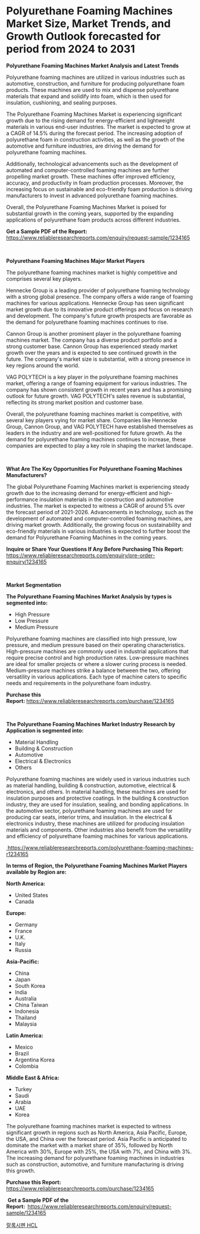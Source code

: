 <p><h1>Polyurethane Foaming Machines Market Size, Market Trends, and Growth Outlook forecasted for period from 2024 to 2031</h1></p><p><strong>Polyurethane Foaming Machines Market Analysis and Latest Trends</strong></p>
<p><p>Polyurethane foaming machines are utilized in various industries such as automotive, construction, and furniture for producing polyurethane foam products. These machines are used to mix and dispense polyurethane materials that expand and solidify into foam, which is then used for insulation, cushioning, and sealing purposes.</p><p>The Polyurethane Foaming Machines Market is experiencing significant growth due to the rising demand for energy-efficient and lightweight materials in various end-user industries. The market is expected to grow at a CAGR of 14.5% during the forecast period. The increasing adoption of polyurethane foam in construction activities, as well as the growth of the automotive and furniture industries, are driving the demand for polyurethane foaming machines.</p><p>Additionally, technological advancements such as the development of automated and computer-controlled foaming machines are further propelling market growth. These machines offer improved efficiency, accuracy, and productivity in foam production processes. Moreover, the increasing focus on sustainable and eco-friendly foam production is driving manufacturers to invest in advanced polyurethane foaming machines.</p><p>Overall, the Polyurethane Foaming Machines Market is poised for substantial growth in the coming years, supported by the expanding applications of polyurethane foam products across different industries.</p></p>
<p><strong>Get a Sample PDF of the Report:&nbsp;</strong> <a href="https://www.reliableresearchreports.com/enquiry/request-sample/1234165">https://www.reliableresearchreports.com/enquiry/request-sample/1234165</a></p>
<p>&nbsp;</p>
<p><strong>Polyurethane Foaming Machines Major Market Players</strong></p>
<p><p>The polyurethane foaming machines market is highly competitive and comprises several key players. </p><p>Hennecke Group is a leading provider of polyurethane foaming technology with a strong global presence. The company offers a wide range of foaming machines for various applications. Hennecke Group has seen significant market growth due to its innovative product offerings and focus on research and development. The company's future growth prospects are favorable as the demand for polyurethane foaming machines continues to rise.</p><p>Cannon Group is another prominent player in the polyurethane foaming machines market. The company has a diverse product portfolio and a strong customer base. Cannon Group has experienced steady market growth over the years and is expected to see continued growth in the future. The company's market size is substantial, with a strong presence in key regions around the world.</p><p>VAG POLYTECH is a key player in the polyurethane foaming machines market, offering a range of foaming equipment for various industries. The company has shown consistent growth in recent years and has a promising outlook for future growth. VAG POLYTECH's sales revenue is substantial, reflecting its strong market position and customer base.</p><p>Overall, the polyurethane foaming machines market is competitive, with several key players vying for market share. Companies like Hennecke Group, Cannon Group, and VAG POLYTECH have established themselves as leaders in the industry and are well-positioned for future growth. As the demand for polyurethane foaming machines continues to increase, these companies are expected to play a key role in shaping the market landscape.</p></p>
<p>&nbsp;</p>
<p><strong>What Are The Key Opportunities For Polyurethane Foaming Machines Manufacturers?</strong></p>
<p><p>The global Polyurethane Foaming Machines market is experiencing steady growth due to the increasing demand for energy-efficient and high-performance insulation materials in the construction and automotive industries. The market is expected to witness a CAGR of around 5% over the forecast period of 2021-2026. Advancements in technology, such as the development of automated and computer-controlled foaming machines, are driving market growth. Additionally, the growing focus on sustainability and eco-friendly materials in various industries is expected to further boost the demand for Polyurethane Foaming Machines in the coming years.</p></p>
<p><strong>Inquire or Share Your Questions If Any Before Purchasing This Report:</strong> <a href="https://www.reliableresearchreports.com/enquiry/pre-order-enquiry/1234165">https://www.reliableresearchreports.com/enquiry/pre-order-enquiry/1234165</a></p>
<p>&nbsp;</p>
<p><strong>Market Segmentation</strong></p>
<p><strong>The Polyurethane Foaming Machines Market Analysis by types is segmented into:</strong></p>
<p><ul><li>High Pressure</li><li>Low Pressure</li><li>Medium Pressure</li></ul></p>
<p><p>Polyurethane foaming machines are classified into high pressure, low pressure, and medium pressure based on their operating characteristics. High-pressure machines are commonly used in industrial applications that require precise control and high production rates. Low-pressure machines are ideal for smaller projects or where a slower curing process is needed. Medium-pressure machines strike a balance between the two, offering versatility in various applications. Each type of machine caters to specific needs and requirements in the polyurethane foam industry.</p></p>
<p><strong>Purchase this Report:&nbsp;</strong><a href="https://www.reliableresearchreports.com/purchase/1234165">https://www.reliableresearchreports.com/purchase/1234165</a></p>
<p>&nbsp;</p>
<p><strong>The Polyurethane Foaming Machines Market Industry Research by Application is segmented into:</strong></p>
<p><ul><li>Material Handling</li><li>Building & Construction</li><li>Automotive</li><li>Electrical & Electronics</li><li>Others</li></ul></p>
<p><p>Polyurethane foaming machines are widely used in various industries such as material handling, building & construction, automotive, electrical & electronics, and others. In material handling, these machines are used for insulation purposes and protective coatings. In the building & construction industry, they are used for insulation, sealing, and bonding applications. In the automotive sector, polyurethane foaming machines are used for producing car seats, interior trims, and insulation. In the electrical & electronics industry, these machines are utilized for producing insulation materials and components. Other industries also benefit from the versatility and efficiency of polyurethane foaming machines for various applications.</p></p>
<p><a href="https://www.reliableresearchreports.com/polyurethane-foaming-machines-r1234165">&nbsp;https://www.reliableresearchreports.com/polyurethane-foaming-machines-r1234165</a></p>
<p><strong>In terms of Region, the Polyurethane Foaming Machines Market Players available by Region are:</strong></p>
<p>
    <p> <strong> North America: </strong>
        <ul>
            <li>United States</li>
            <li>Canada</li>
        </ul>
        </p> 
    <p> <strong> Europe: </strong>
        <ul>
            <li>Germany</li>
            <li>France</li>
            <li>U.K.</li>
            <li>Italy</li>
            <li>Russia</li>
        </ul>
        </p> 
    <p> <strong> Asia-Pacific: </strong>
        <ul>
            <li>China</li>
            <li>Japan</li>
            <li>South Korea</li>
            <li>India</li>
            <li>Australia</li>
            <li>China Taiwan</li>
            <li>Indonesia</li>
            <li>Thailand</li>
            <li>Malaysia</li>
        </ul>
        </p> 
    <p> <strong> Latin America: </strong>
        <ul>
            <li>Mexico</li>
            <li>Brazil</li>
            <li>Argentina Korea</li>
            <li>Colombia</li>
        </ul>
        </p> 
    <p> <strong> Middle East & Africa: </strong>
        <ul>
            <li>Turkey</li>
            <li>Saudi</li>
            <li>Arabia</li>
            <li>UAE</li>
            <li>Korea</li>
        </ul>
    </p>
    </p>
<p><p>The polyurethane foaming machines market is expected to witness significant growth in regions such as North America, Asia Pacific, Europe, the USA, and China over the forecast period. Asia Pacific is anticipated to dominate the market with a market share of 35%, followed by North America with 30%, Europe with 25%, the USA with 7%, and China with 3%. The increasing demand for polyurethane foaming machines in industries such as construction, automotive, and furniture manufacturing is driving this growth.</p></p>
<p><strong>Purchase this Report: </strong><a href="https://www.reliableresearchreports.com/purchase/1234165">https://www.reliableresearchreports.com/purchase/1234165</a></p>
<p>&nbsp;<strong>Get a Sample PDF of the Report:&nbsp;&nbsp;</strong><a href="https://www.reliableresearchreports.com/enquiry/request-sample/1234165">https://www.reliableresearchreports.com/enquiry/request-sample/1234165</a></p>
<p><strong></strong></p>
<p><p><a href="https://github.com/fernandotryO5lson96765/Market-Research-Report-List-1/blob/main/680326128602.md">랄록시펜 HCL</a></p></p>
